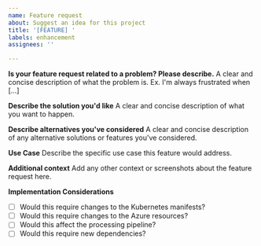 ```yaml
---
name: Feature request
about: Suggest an idea for this project
title: '[FEATURE] '
labels: enhancement
assignees: ''

---
```


**Is your feature request related to a problem? Please describe.**
A clear and concise description of what the problem is. Ex. I'm always frustrated when [...]

**Describe the solution you'd like**
A clear and concise description of what you want to happen.

**Describe alternatives you've considered**
A clear and concise description of any alternative solutions or features you've considered.

**Use Case**
Describe the specific use case this feature would address.

**Additional context**
Add any other context or screenshots about the feature request here.

**Implementation Considerations**
- [ ] Would this require changes to the Kubernetes manifests?
- [ ] Would this require changes to the Azure resources?
- [ ] Would this affect the processing pipeline?
- [ ] Would this require new dependencies?
